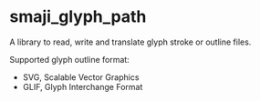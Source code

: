 # smaji\_glyph\_path

A library to read, write and translate glyph stroke or outline files.

Supported glyph outline format:

* SVG, Scalable Vector Graphics
* GLIF, Glyph Interchange Format
